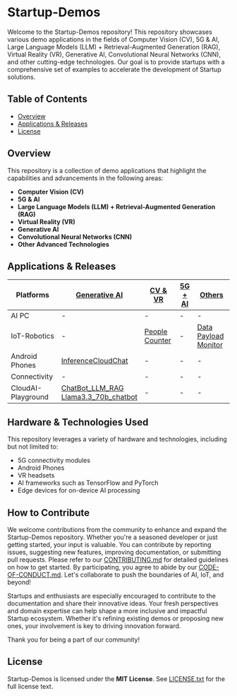 # Startup-Demos
Welcome to the Startup-Demos repository! This repository showcases various demo applications in the fields of Computer Vision (CV), 5G & AI, Large Language Models (LLM) + Retrieval-Augmented Generation (RAG), Virtual Reality (VR), Generative AI, Convolutional Neural Networks (CNN), and other cutting-edge technologies. Our goal is to provide startups with a comprehensive set of examples to accelerate the development of Startup solutions.

## Table of Contents
- [Overview](#overview)
- [Applications & Releases](#applications--releases)
- [License](#license)

## Overview
This repository is a collection of demo applications that highlight the capabilities and advancements in the following areas:
- **Computer Vision (CV)**
- **5G & AI**
- **Large Language Models (LLM) + Retrieval-Augmented Generation (RAG)**
- **Virtual Reality (VR)**
- **Generative AI**
- **Convolutional Neural Networks (CNN)**
- **Other Advanced Technologies**


## Applications & Releases

| Platforms | [Generative AI](./GenAI/) | [CV & VR](./CV_VR/) | [5G + AI](./5G%2BAI/) | [Others](./Others/) |
| --- | --- | --- | --- | --- |
| AI PC | - | - | - | - |
| IoT-Robotics | - | [People Counter](./CV_VR/IoT-Robotics/people_detection/) | - | [Data Payload Monitor](./Others/IoT-Robotics/Data_Payload_Monitor/) |
| Android Phones | [InferenceCloudChat](./GenAI/Android/InferenceCloudChat/)  | - | - | - |
| Connectivity | - | - | - | - |
| CloudAI-Playground <br>| [ChatBot_LLM_RAG](./GenAI/CloudAI-Playground/ChatBot_LLM_RAG/) <br>[Llama3.3_70b_chatbot](./GenAI/CloudAI-Playground/llama3.3_70b_chatbot/)| - <br>| - <br>| - <br>|

## Hardware & Technologies Used

This repository leverages a variety of hardware and technologies, including but not limited to:
- 5G connectivity modules
- Android Phones
- VR headsets
- AI frameworks such as TensorFlow and PyTorch
- Edge devices for on-device AI processing

## How to Contribute

We welcome contributions from the community to enhance and expand the Startup-Demos repository. Whether you're a seasoned developer or just getting started, your input is valuable. You can contribute by reporting issues, suggesting new features, improving documentation, or submitting pull requests. Please refer to our [CONTRIBUTING.md](CONTRIBUTING.md) for detailed guidelines on how to get started. By participating, you agree to abide by our [CODE-OF-CONDUCT.md](CODE-OF-CONDUCT.md). Let's collaborate to push the boundaries of AI, IoT, and beyond!

Startups and enthusiasts are especially encouraged to contribute to the documentation and share their innovative ideas. Your fresh perspectives and domain expertise can help shape a more inclusive and impactful Startup ecosystem. Whether it's refining existing demos or proposing new ones, your involvement is key to driving innovation forward.

Thank you for being a part of our community!

## License
Startup-Demos is licensed under the **MIT License**. See [LICENSE.txt](LICENSE.txt) for the full license text.
